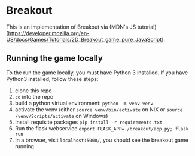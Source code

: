 # Breakout

This is an implementation of Breakout via (MDN's JS tutorial)[https://developer.mozilla.org/en-US/docs/Games/Tutorials/2D_Breakout_game_pure_JavaScript].


## Running the game locally
To the run the game locally, you must have Python 3 installed. If you have Python3 installed, follow these steps:

1. clone this repo
2. `cd` into the repo
3. build a python virtual environment: `python -m venv venv`
4. activate the venv (either `source venv/bin/activate` on NIX or `source /venv/Scripts/activate` on Windows)
5. Install requisite packages `pip install -r requirements.txt`
6. Run the flask webservice `export FLASK_APP=./breakout/app.py; flask run`
7. In a browser, visit `localhost:5000/`, you should see the breakout game running
